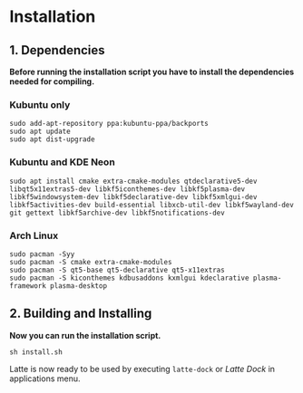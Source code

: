 Installation
============

## 1. Dependencies

**Before running the installation script you have to install the dependencies needed for compiling.**

### Kubuntu only

```
sudo add-apt-repository ppa:kubuntu-ppa/backports
sudo apt update 
sudo apt dist-upgrade 
```

### Kubuntu and KDE Neon

```
sudo apt install cmake extra-cmake-modules qtdeclarative5-dev libqt5x11extras5-dev libkf5iconthemes-dev libkf5plasma-dev libkf5windowsystem-dev libkf5declarative-dev libkf5xmlgui-dev libkf5activities-dev build-essential libxcb-util-dev libkf5wayland-dev git gettext libkf5archive-dev libkf5notifications-dev
```

### Arch Linux

```
sudo pacman -Syy
sudo pacman -S cmake extra-cmake-modules
sudo pacman -S qt5-base qt5-declarative qt5-x11extras
sudo pacman -S kiconthemes kdbusaddons kxmlgui kdeclarative plasma-framework plasma-desktop
```

## 2. Building and Installing

**Now you can run the installation script.**

```
sh install.sh
```

Latte is now ready to be used by executing  ```latte-dock``` or _Latte Dock_ in applications menu.
